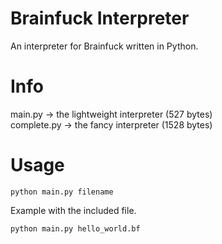 # Brainfuck Interpreter
An interpreter for Brainfuck written in Python.
# Info
main.py -> the lightweight interpreter (527 bytes)  
complete.py -> the fancy interpreter (1528 bytes)
# Usage
```
python main.py filename
```
Example with the included file.
```
python main.py hello_world.bf
```
